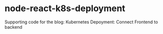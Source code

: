 # node-react-k8s-deployment
Supporting code for the blog: Kubernetes Depoyment: Connect Frontend to backend
